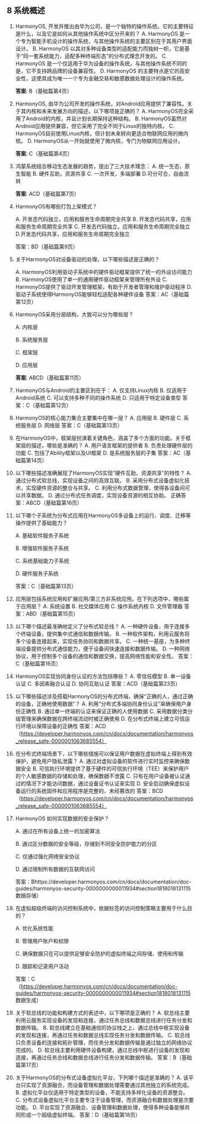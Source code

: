 ## 8 系统概述

1. HarmonyOS, 开发并推出由华为公司，是一个独特的操作系统。它的主要特征是什么，以及它是如何从其他操作系统中区分开来的？
   A. HarmonyOS 是一个专为智能手机设计的操作系统，与其他操作系统的主要区别在于其用户界面设计。
   B. HarmonyOS 以其对多种设备类型的适配能力而独树一帜，它是基于“同一套系统能力，适配多种终端形态”的分布式理念开发的。
   C. HarmonyOS 是一个仅适用于华为设备的操作系统，与其他操作系统不同的是，它不支持跨品牌的设备兼容性。
   D. HarmonyOS 的主要特点是它的高安全性，这使其成为唯一一个专为金融交易和敏感数据处理设计的操作系统。

   **答案**: B（基础篇第4页）
   
   



2. HarmonyOS, 由华为公司开发的操作系统，对Android应用提供了兼容性。关于其内核和未来发展方向的描述，以下哪项是正确的？
   A. HarmonyOS完全采用了Android的内核，并且计划长期保持这种结构。
   B. HarmonyOS虽然对Android应用提供兼容，但它采用了完全不同于Linux的独特内核。
   C. HarmonyOS目前使用Linux内核，但计划未来转向更适合物联网应用的微内核。
   D. HarmonyOS从一开始就使用了微内核，专门为物联网应用设计。

   **答案**: C（基础篇第4页）



3. 鸿蒙系统结合移动生态发展的趋势，提出了三大技术理念：
   A.  统一生态，原生智能
   B. 硬件互助，资源共享
   C. 一次开发，多端部署
   D.可分可合，自由流转

   **答案**: ACD（基础篇第7页）



4. HarmonyOS有哪些打包上架模式？

   A. 开发态代码独立，应用和服务生命周期完全共享
   B. 开发态代码共享，应用和服务生命周期完全共享
   C. 开发态代码独立，应用和服务生命周期完全独立
   D.开发态代码共享，应用和服务生命周期完全独立

   答案：BD（基础篇第9页）





5. 关于HarmonyOS对设备驱动的处理，以下哪些描述是正确的？

   A. HarmonyOS利用驱动子系统中的硬件驱动框架提供了统一的外设访问能力
   B. HarmonyOS使用了单一的通用硬件驱动框架来管理所有外设
   C. HarmonyOS提供了驱动开发管理框架，有助于开发者管理和维护驱动程序
   D. 驱动子系统使得HarmonyOS能够轻松适配各种硬件设备
   答案：AC（基础篇第12页）



6. HarmonyOS采用分层结构，大致可以分为哪些层？

   A. 内核层

   B. 系统服务层

   C. 框架层

   D. 应用层

   **答案**: ABCD（基础篇第11页）



7. HarmonyOS与Android的主要区别在于：
   A. 仅支持Linux内核
   B. 仅适用于Android系统
   C. 可以支持多种不同的操作系统
   D. 只适用于特定设备类型
   答案：C（基础篇第12页）



8. HarmonyOS的核心能力集合主要集中在哪一层？
   A. 应用层
   B. 硬件层
   C. 系统服务层
   D. 网络层
   答案：C（基础篇第13页）



9. 在HarmonyOS中，框架层扮演着关键角色，涵盖了多个方面的功能。关于框架层的描述，哪些是准确的？
   A. 用户语言框架的提供者
   B. 负责处理硬件层的功能
   C. 包括了Ability框架以及UI框架
   D. 是系统服务层的子集
   答案：AC（基础篇第14页）



10. 以下哪些描述准确展现了HarmonyOS实现“硬件互助，资源共享”的特性？
    A. 通过分布式软总线，实现设备之间的高效互联。
    B. 采用分布式设备虚拟化技术，实现硬件资源的整合与共享。
    C. 利用分布式数据管理，使得各设备间可以共享数据。
    D. 通过分布式任务调度，实现设备资源的相互协助。
    正确答案：ABCD（基础篇第16页）



11. 以下哪个子系统为分布式应用在HarmonyOS多设备上的运行、调度、迁移等操作提供了基础能力？

    A. 基础软件服务子系统

    B. 增强软件服务子系统

    C. 系统基础能力子系统

    D. 硬件服务子系统

    答案：C（基础篇第13页）



12. 应用层包括系统应用和扩展应用/第三方非系统应用。在下列选项中，哪些属于应用层？
    A. 系统设置
    B. 社交媒体应用
    C. 操作系统内核
    D. 文件管理器
    答案：ABD（基础篇第15页）



13. 以下哪个描述最准确地定义了分布式软总线？
    A. 一种硬件设备，用于连接多个终端设备，提供集中式通信和数据传输。
    B. 一种软件架构，利用云服务将多个设备连接起来，实现任务协同和数据共享。
    C. 一种统一基座，为多种终端设备提供分布式通信能力，便于设备间快速连接和数据传输。
    D. 一种网络协议，用于控制多个设备的通信和数据交换，提高网络性能和安全性。
    答案：C（基础篇第16页）





14. HarmonyOS实现协同身份认证的方法包括哪些？
    A. 零信任模型
    B. 单一设备认证
    C. 多因素融合认证
    D. 协同互助认证
    答案：ACD（基础篇第23页）



15. 以下哪些描述涉及搭载HarmonyOS的分布式终端，确保“正确的人，通过正确的设备，正确地使用数据”？
    A. 利用“分布式多端协同身份认证”来确保用户身份正确性
    B. 通过单一终端的认证来保证正确的人使用数据
    C. 采用数据分类分级管理来确保数据在跨终端流动时被正确使用
    D. 在分布式终端上建立可信运行环境以保障设备的正确性
    答案：ACD（https://developer.harmonyos.com/cn/docs/documentation/harmonyos_release_safe-0000001063685554）



16. 在分布式终端场景下，以下哪些措施可以保证用户数据在虚拟终端上得到有效保护，避免用户隐私泄露？
    A. 通过对虚拟设备的软件进行实时监控来确保数据安全
    B. 可信执行环境提供了基于硬件的可信执行环境（TEE）来保护用户的个人敏感数据的存储和处理，确保数据不泄露
    C. 只有在用户设备被认证通过的情况下才能访问数据，通过设备证书认证来实现
    D. 安全启动确保虚拟设备运行的系统固件和应用程序是完整的、未经篡改的
    答案：BCD（https://developer.harmonyos.com/cn/docs/documentation/harmonyos_release_safe-0000001063685554）



17. HarmonyOS 如何实现数据的安全保护？
    
    A. 通过在所有设备上统一的加密算法
    
    B. 通过区分数据的安全等级，存储到不同安全防护能力的分区
    
    C. 仅通过强化网络安全协议
    
    D. 通过限制所有数据的互联网访问
    
    答案：Bhttps://developer.harmonyos.com/cn/docs/documentation/doc-guides/harmonyos-security-0000000000011934#section1818018131115 数据存储）



18. 在虚拟超级终端的访问控制系统中，依据标签的访问控制策略主要用于什么目的？

    A. 优化系统性能

    B. 管理用户账户和权限

    C. 确保数据只在可以提供足够安全防护的虚拟终端之间存储、使用和传输

    D. 跟踪和记录用户活动

    答案：C（https://developer.harmonyos.com/cn/docs/documentation/doc-guides/harmonyos-security-0000000000011934#section1818018131115 数据生成）

    

    

19. 关于软总线的功能和构建方式的表述中，以下哪项是正确的？
    A. 软总线主要利用云服务实现设备的发现和连接，通过任务总线和数据总线进行任务分发和数据传输。
    B. 软总线建立在基础通信的协议栈之上，通过总线中枢实现设备的发现和连接，再通过任务和数据总线实现任务分发和数据传输。
    C. 软总线只负责设备的连接和拓扑管理，而任务分发和数据传输是通过独立的网络协议完成的。
    D. 软总线主要利用硬件设备构建，通过总线中枢进行设备的发现和连接，再通过任务总线和数据总线进行任务分发和数据传输。
    答案：B（基础篇第17页）

    

20. 关于HarmonyOS的分布式设备虚拟化平台，下列哪个描述是准确的？
    A. 该平台只实现了资源融合，而设备管理和数据处理需要通过其他独立的系统完成。
    B. 虚拟化平台仅适用于特定类型的设备，不能支持多样化设备的资源整合。
    C. 分布式设备虚拟化平台主要专注于设备管理，而资源融合和数据处理是次要功能。
    D. 平台实现了资源融合、设备管理和数据处理，使得多种设备能够共同形成一个超级虚拟终端。
    答案：D（基础篇第18页）



